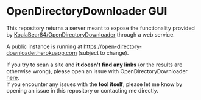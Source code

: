 # OpenDirectoryDownloader GUI

This repository returns a server meant to expose the functionality provided by [KoalaBear84/OpenDirectoryDownloader](https://github.com/KoalaBear84/OpenDirectoryDownloader) through a web service.

A public instance is running at https://open-directory-downloader.herokuapp.com (subject to change).

If you try to scan a site and **it doesn't find any links** (or the results are otherwise wrong), please open an issue with OpenDirectoryDownloader [here](https://github.com/KoalaBear84/OpenDirectoryDownloader/issues).  
If you encounter any issues with the **tool itself**, please let me know by opening an issue in this repository or contacting me directly.
